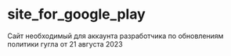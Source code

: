 # site_for_google_play
Сайт необходимый для аккаунта разработчика по обновлениям политики гугла от 21 августа 2023

